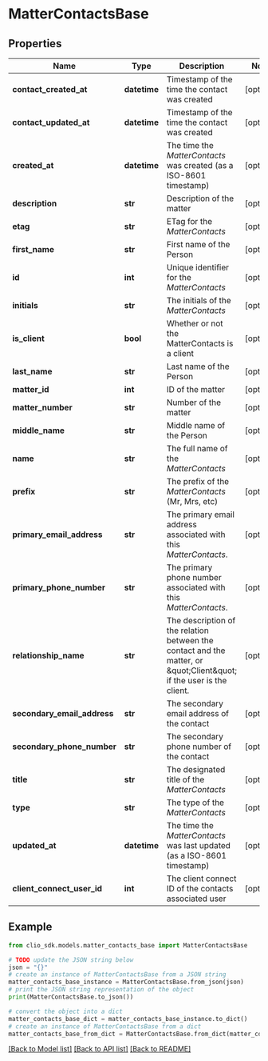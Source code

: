 # MatterContactsBase


## Properties

Name | Type | Description | Notes
------------ | ------------- | ------------- | -------------
**contact_created_at** | **datetime** | Timestamp of the time the contact was created | [optional] 
**contact_updated_at** | **datetime** | Timestamp of the time the contact was created | [optional] 
**created_at** | **datetime** | The time the *MatterContacts* was created (as a ISO-8601 timestamp) | [optional] 
**description** | **str** | Description of the matter | [optional] 
**etag** | **str** | ETag for the *MatterContacts* | [optional] 
**first_name** | **str** | First name of the Person | [optional] 
**id** | **int** | Unique identifier for the *MatterContacts* | [optional] 
**initials** | **str** | The initials of the *MatterContacts* | [optional] 
**is_client** | **bool** | Whether or not the MatterContacts is a client | [optional] 
**last_name** | **str** | Last name of the Person | [optional] 
**matter_id** | **int** | ID of the matter | [optional] 
**matter_number** | **str** | Number of the matter | [optional] 
**middle_name** | **str** | Middle name of the Person | [optional] 
**name** | **str** | The full name of the *MatterContacts* | [optional] 
**prefix** | **str** | The prefix of the *MatterContacts* (Mr, Mrs, etc) | [optional] 
**primary_email_address** | **str** | The primary email address associated with this *MatterContacts*. | [optional] 
**primary_phone_number** | **str** | The primary phone number associated with this *MatterContacts*. | [optional] 
**relationship_name** | **str** | The description of the relation between the contact and the matter, or \&quot;Client\&quot; if the user is the client. | [optional] 
**secondary_email_address** | **str** | The secondary email address of the contact | [optional] 
**secondary_phone_number** | **str** | The secondary phone number of the contact | [optional] 
**title** | **str** | The designated title of the *MatterContacts* | [optional] 
**type** | **str** | The type of the *MatterContacts* | [optional] 
**updated_at** | **datetime** | The time the *MatterContacts* was last updated (as a ISO-8601 timestamp) | [optional] 
**client_connect_user_id** | **int** | The client connect ID of the contacts associated user | [optional] 

## Example

```python
from clio_sdk.models.matter_contacts_base import MatterContactsBase

# TODO update the JSON string below
json = "{}"
# create an instance of MatterContactsBase from a JSON string
matter_contacts_base_instance = MatterContactsBase.from_json(json)
# print the JSON string representation of the object
print(MatterContactsBase.to_json())

# convert the object into a dict
matter_contacts_base_dict = matter_contacts_base_instance.to_dict()
# create an instance of MatterContactsBase from a dict
matter_contacts_base_from_dict = MatterContactsBase.from_dict(matter_contacts_base_dict)
```
[[Back to Model list]](../README.md#documentation-for-models) [[Back to API list]](../README.md#documentation-for-api-endpoints) [[Back to README]](../README.md)


